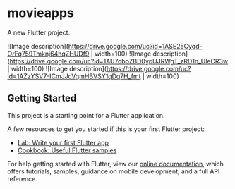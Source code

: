 # movieapps

A new Flutter project.

![Image description](https://drive.google.com/uc?id=1ASE25Cyqd-OrFq759Tmknj64hqZHUDf9 | width=100)
![Image description](https://drive.google.com/uc?id=1AU7oboZBD0ypUJRWgT_zRD1n_UleCR3w | width=100)
![Image description](https://drive.google.com/uc?id=1AZzYSV7-ICmJJcVgmHBVSY1qDq7H_fmt | width=100)
## Getting Started

This project is a starting point for a Flutter application.

A few resources to get you started if this is your first Flutter project:

- [Lab: Write your first Flutter app](https://flutter.dev/docs/get-started/codelab)
- [Cookbook: Useful Flutter samples](https://flutter.dev/docs/cookbook)

For help getting started with Flutter, view our
[online documentation](https://flutter.dev/docs), which offers tutorials,
samples, guidance on mobile development, and a full API reference.
